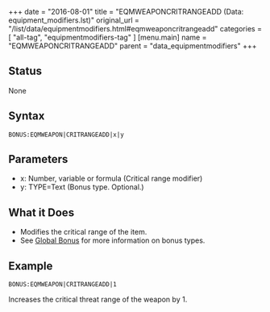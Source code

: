 +++
date = "2016-08-01"
title = "EQMWEAPONCRITRANGEADD (Data: equipment_modifiers.lst)"
original_url = "/list/data/equipmentmodifiers.html#eqmweaponcritrangeadd"
categories = [ "all-tag", "equipmentmodifiers-tag" ]
[menu.main]
    name = "EQMWEAPONCRITRANGEADD"
    parent = "data_equipmentmodifiers"
+++

## Status

None

## Syntax

`BONUS:EQMWEAPON|CRITRANGEADD|x|y`

## Parameters

-   x: Number, variable or formula (Critical
    range modifier)
-   y: TYPE=Text (Bonus type. Optional.)



What it Does
------------

-   Modifies the critical range of the item.
-   See [Global Bonus](/list/global/bonus.html) for more information on
    bonus types.

Example
-------

`BONUS:EQMWEAPON|CRITRANGEADD|1`

Increases the critical threat range of the weapon by 1.

